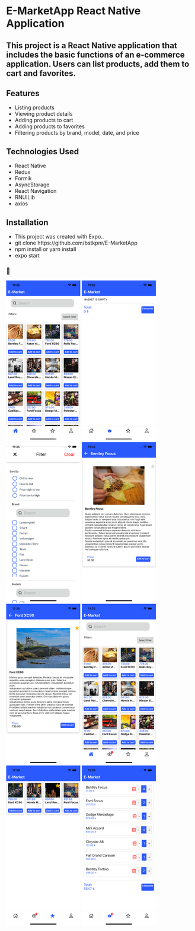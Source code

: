 # E-MarketApp React Native Application

## This project is a React Native application that includes the basic functions of an e-commerce application. Users can list products, add them to cart and favorites.

## Features
<ul style="list-style-type:disc">

  <li>Listing products</li>
 <li>Viewing product details</li> 
<li>Adding products to cart</li> 
 <li>Adding products to favorites</li> 
<li>Filtering products by brand, model, date, and price</li> 
 </ul>


## Technologies Used
<ul style="list-style-type:disc">
 <li>React Native</li>
 <li>Redux</li>
 <li>Formik</li>
 <li>AsyncStorage</li>
 <li>React Navigation</li>
 <li>RNUILib</li>
 <li>axios</li>
</ul>

## Installation 
<ul>
 <li>This project was created with Expo..</li>
 <li>git clone https://github.com/bstkpnr/E-MarketApp</li>
 <li>npm install or yarn install</li>
 <li>expo start</li>
</ul>

### 👋
<div class="d-flex align-items-center justify-content-center" style="height: 250px;">
<img src="./assets/img/img1.png" width='200px'>
<img src="./assets/img/img2.png" width='200px'>
<img src="./assets/img/img3.png" width='200px'>
<img src="./assets/img/img4.png" width='200px'>
<img src="./assets/img/img5.png" width='200px'>
<img src="./assets/img/img6.png" width='200px'>
<img src="./assets/img/img7.png" width='200px'>
<img src="./assets/img/img8.png" width='200px'>

</div>





